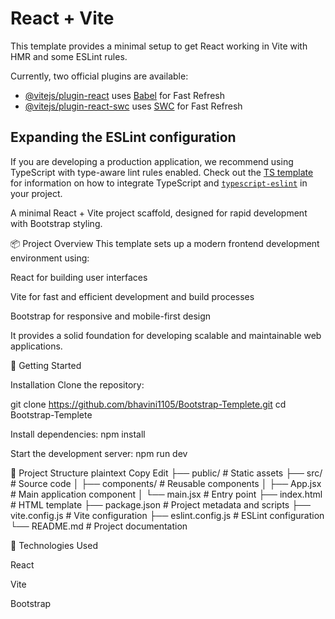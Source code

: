 # React + Vite

This template provides a minimal setup to get React working in Vite with HMR and some ESLint rules.

Currently, two official plugins are available:

- [@vitejs/plugin-react](https://github.com/vitejs/vite-plugin-react/blob/main/packages/plugin-react) uses [Babel](https://babeljs.io/) for Fast Refresh
- [@vitejs/plugin-react-swc](https://github.com/vitejs/vite-plugin-react/blob/main/packages/plugin-react-swc) uses [SWC](https://swc.rs/) for Fast Refresh

## Expanding the ESLint configuration

If you are developing a production application, we recommend using TypeScript with type-aware lint rules enabled. Check out the [TS template](https://github.com/vitejs/vite/tree/main/packages/create-vite/template-react-ts) for information on how to integrate TypeScript and [`typescript-eslint`](https://typescript-eslint.io) in your project.


A minimal React + Vite project scaffold, designed for rapid development with Bootstrap styling.

📦 Project Overview
This template sets up a modern frontend development environment using:

React for building user interfaces

Vite for fast and efficient development and build processes

Bootstrap for responsive and mobile-first design


It provides a solid foundation for developing scalable and maintainable web applications.

🚀 Getting Started

Installation
Clone the repository:

git clone https://github.com/bhavini1105/Bootstrap-Templete.git
cd Bootstrap-Templete

Install dependencies:
npm install

Start the development server:
npm run dev

📁 Project Structure
plaintext
Copy
Edit
├── public/             # Static assets
├── src/                # Source code
│   ├── components/     # Reusable components
│   ├── App.jsx         # Main application component
│   └── main.jsx        # Entry point
├── index.html          # HTML template
├── package.json        # Project metadata and scripts
├── vite.config.js      # Vite configuration
├── eslint.config.js    # ESLint configuration
└── README.md           # Project documentation

🧰 Technologies Used

React

Vite

Bootstrap

